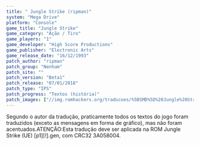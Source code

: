 ```yaml
---
title: " Jungle Strike (ripman)"
system: "Mega Drive"
platform: "Console"
game_title: "Jungle Strike"
game_category: "Ação / Tiro"
game_players: "1"
game_developer: "High Score Productions"
game_publisher: "Electronic Arts"
game_release_date: "16/12/1993"
patch_author: "ripman"
patch_group: "Nenhum"
patch_site: ""
patch_version: "Beta1"
patch_release: "07/01/2018"
patch_type: "IPS"
patch_progress: "Textos (história)"
patch_images: ["//img.romhackers.org/traducoes/%5BSMD%5D%20Jungle%20Strike%20-%20ripman%20-%201.png","//img.romhackers.org/traducoes/%5BSMD%5D%20Jungle%20Strike%20-%20ripman%20-%202.png","//img.romhackers.org/traducoes/%5BSMD%5D%20Jungle%20Strike%20-%20ripman%20-%203.png"]
---
```

Segundo o autor da tradução, praticamente todos os textos do jogo foram traduzidos (exceto as mensagens em forma de gráfico), mas não foram acentuados.ATENÇÃO:Esta tradução deve ser aplicada na ROM Jungle Strike (UE) [p1][!].gen, com CRC32 3A058004.